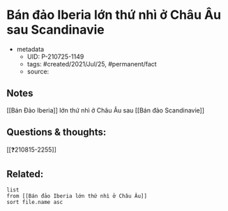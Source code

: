 # Bán đảo Iberia lớn thứ nhì ở Châu Âu sau Scandinavie

- metadata
	- UID: P-210725-1149
	- tags: #created/2021/Jul/25, #permanent/fact 
	- source: 

## Notes
[[Bán Đảo Iberia]] lớn thứ nhì ở Châu Âu sau [[Bán đảo Scandinavie]]

## Questions & thoughts:
[[❓210815-2255]]

## Related:
```dataview
list
from [[Bán đảo Iberia lớn thứ nhì ở Châu Âu]]
sort file.name asc
```
